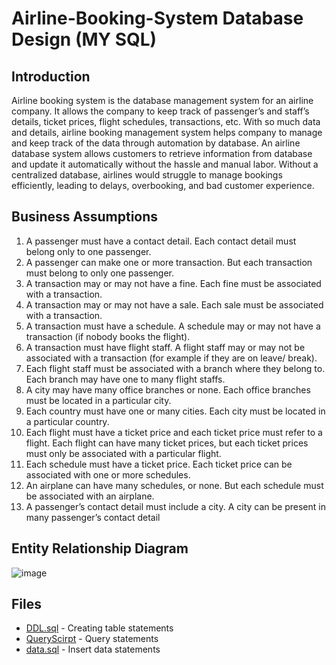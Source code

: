 # Airline-Booking-System Database Design (MY SQL)
## Introduction
Airline booking system is the database management system for an airline company. It allows the company to keep track of passenger’s and staff’s details, ticket prices, flight schedules,  transactions, etc. With so much data and details, airline booking management system helps company to manage and keep track of the data through automation by database. An airline database system allows customers to retrieve information from database and update it automatically without the hassle and manual labor. Without a centralized database, airlines would struggle to manage bookings efficiently, leading to delays, overbooking, and bad customer experience. 

## Business Assumptions
1.	A passenger must have a contact detail. Each contact detail must belong only to one passenger.
2.	A passenger can make one or more transaction. But each transaction must belong to only one passenger. 
3.	A transaction may or may not have a fine. Each fine must be associated with a transaction. 
4.	A transaction may or may not have a sale. Each sale must be associated with a transaction. 
5.	A transaction must have a schedule. A schedule may or may not have a transaction (if nobody books the flight). 
6.	A transaction must have flight staff. A flight staff may or may not be associated with a transaction (for example if they are on leave/ break).
7.	Each flight staff must be associated with a branch where they belong to. Each branch may have one to many flight staffs. 
8.	A city may have many office branches or none. Each office branches must be located in a particular city.
9.	Each country must have one or many cities. Each city must be located in a particular country.
10.	Each flight must have a ticket price and each ticket price must refer to a flight. Each flight can have many ticket prices, but each ticket prices must only be associated with a particular flight. 
11.	Each schedule must have a ticket price. Each ticket price can be associated with one or more schedules. 
12.	An airplane can have many schedules, or none. But each schedule must be associated with an airplane.
13.	A passenger’s contact detail must include a city. A city can be present in many passenger’s contact detail

## Entity Relationship Diagram
![image](https://github.com/user-attachments/assets/17058b28-f002-46fd-9f00-2b42553c4b28)

## Files
* [DDL.sql](DDL.sql) - Creating table statements
* [QueryScirpt](QueryScript.sql) - Query statements
* [data.sql](data.sql) - Insert data statements
